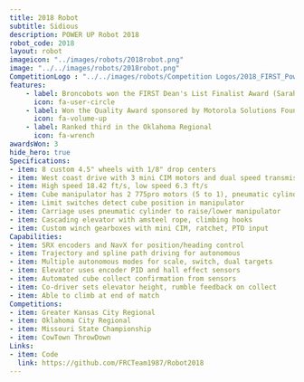 ```yaml
---
title: 2018 Robot
subtitle: Sidious
description: POWER UP Robot 2018
robot_code: 2018
layout: robot
imageicon: "../images/robots/2018robot.png"
image: "../../images/robots/2018robot.png"
CompetitionLogo : "../../images/robots/Competition Logos/2018_FIRST_Power_Up.svg"
features:
    - label: Broncobots won the FIRST Dean's List Finalist Award (Sarah Ahern)
      icon: fa-user-circle
    - label: Won the Quality Award sponsored by Motorola Solutions Foundation at the GKC Regional
      icon: fa-volume-up
    - label: Ranked third in the Oklahoma Regional
      icon: fa-wrench 
awardsWon: 3
hide_hero: true
Specifications:
- item: 8 custom 4.5" wheels with 1/8" drop centers
- item: West coast drive with 3 mini CIM motors and dual speed transmission
- item: High speed 18.42 ft/s, low speed 6.3 ft/s
- item: Cube manipulator has 2 775pro motors (5 to 1), pneumatic cylinders
- item: Limit switches detect cube position in manipulator
- item: Carriage uses pneumatic cylinder to raise/lower manipulator
- item: Cascading elevator with amsteel rope, climbing hooks
- item: Custom winch gearboxes with mini CIM, ratchet, PTO input
Capabilities:
- item: SRX encoders and NavX for position/heading control
- item: Trajectory and spline path driving for autonomous
- item: Multiple autonomous modes for scale, switch, dual targets
- item: Elevator uses encoder PID and hall effect sensors
- item: Automated cube collect confirmation from sensors
- item: Co-driver sets elevator height, rumble feedback on collect
- item: Able to climb at end of match
Competitions:
- item: Greater Kansas City Regional
- item: Oklahoma City Regional
- item: Missouri State Championship
- item: CowTown ThrowDown
Links:
- item: Code
  link: https://github.com/FRCTeam1987/Robot2018
---
```

